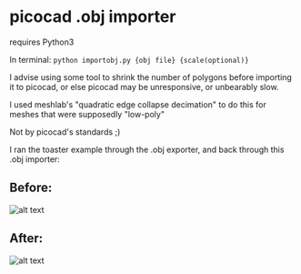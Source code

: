 # picocad .obj importer
requires Python3

In terminal:
`python importobj.py {obj file} {scale(optional)}`

I advise using some tool to shrink the number of polygons before importing it to picocad, or else picocad may be unresponsive, or unbearably slow.

I used meshlab's "quadratic edge collapse decimation" to do this for meshes that were supposedly "low-poly"

Not by picocad's standards ;)

I ran the toaster example through the .obj exporter, and back through this .obj importer:


## Before:  
![alt text](https://github.com/Zinc-OS/picocad_.obj_importer/blob/main/files/picocad_4.gif)  
## After:  
![alt text](https://github.com/Zinc-OS/picocad_.obj_importer/blob/main/files/picocad_5.gif)  
